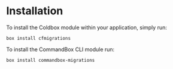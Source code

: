 # Installation

To install the Coldbox module within your application, simply run:

`box install cfmigrations`

To install the CommandBox CLI module run:

`box install commandbox-migrations`